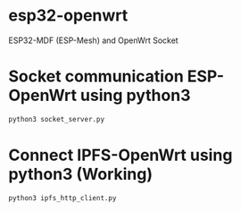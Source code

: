# esp32-openwrt
ESP32-MDF (ESP-Mesh) and OpenWrt Socket 

# Socket communication ESP-OpenWrt using python3

```sh
python3 socket_server.py
```

# Connect IPFS-OpenWrt using python3 (Working)

```sh
python3 ipfs_http_client.py
```

